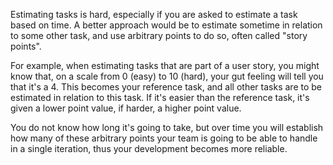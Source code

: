 Estimating tasks is hard, especially if you are asked to estimate a task based on time. A better approach would be to estimate sometime in relation to some other task, and use arbitrary points to do so, often called "story points".

For example, when estimating tasks that are part of a user story, you might know that, on a scale from 0 (easy) to 10 (hard), your gut feeling will tell you that it's a 4. This becomes your reference task, and all other tasks are to be estimated in relation to this task. If it's easier than the reference task, it's given a lower point value, if harder, a higher point value.

You do not know how long it's going to take, but over time you will establish how many of these arbitrary points your team is going to be able to handle in a single iteration, thus your development becomes more reliable.
